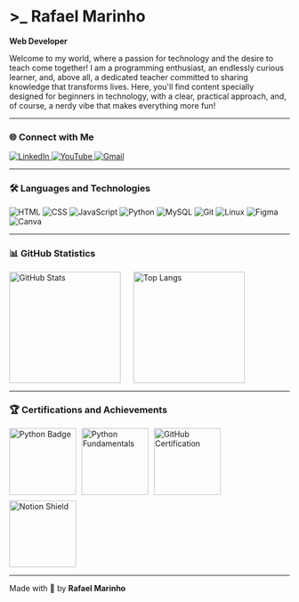 # >_ Rafael Marinho         ​<img height="15" src="https://aleen42.github.io/badges/src/superuser.svg">
**Web Developer** 

Welcome to my world, where a passion for technology and the desire to teach come together! I am a programming enthusiast, an endlessly curious learner, and, above all, a dedicated teacher committed to sharing knowledge that transforms lives. Here, you'll find content specially designed for beginners in technology, with a clear, practical approach, and, of course, a nerdy vibe that makes everything more fun!  

---

### 🌐 Connect with Me  

<div> 
  <a href="https://www.linkedin.com/in/fhaelmarinho" target="_blank">
    <img src="https://img.shields.io/badge/-LinkedIn-%232E87FB?style=for-the-badge&logo=linkedin&logoColor=white" alt="LinkedIn">
     </a> 
  <a href="https://www.youtube.com/@codewithfhael" target="_blank">
    <img src="https://img.shields.io/badge/YouTube-FF0000?style=for-the-badge&logo=youtube&logoColor=white" alt="YouTube">
  </a>
  <a href="mailto:fhaelmarinho@gmail.com">
    <img src="https://img.shields.io/badge/-Gmail-%23D14836?style=for-the-badge&logo=gmail&logoColor=white" alt="Gmail">
  </a>
  
</div>  

---

### 🛠️ Languages and Technologies  

<div style="display: inline_block">
   <img align="center" alt="HTML" src="https://img.shields.io/badge/HTML5-8e00cd?style=for-the-badge&logo=html5&logoColor=white">
  <img align="center" alt="CSS"  src="https://img.shields.io/badge/CSS3-8e00cd?style=for-the-badge&logo=css3&logoColor=white">
  <img align="center" alt="JavaScript" src="https://img.shields.io/badge/JavaScript-8e00cd?style=for-the-badge&logo=javascript&logoColor=white">
  <img align="center" alt="Python" src="https://img.shields.io/badge/Python-8e00cd?style=for-the-badge&logo=python&logoColor=white">
  <img align="center" alt="MySQL"  src="https://img.shields.io/badge/MySQL-8e00cd?style=for-the-badge&logo=mysql&logoColor=white">
  <img align="center" alt="Git"  src="https://img.shields.io/badge/GIT-8e00cd?style=for-the-badge&logo=git&logoColor=white"> 
  <img align="center" alt="Linux" src="https://img.shields.io/badge/Linux-8e00cd?style=for-the-badge&logo=linux&logoColor=white""> 
  <img align="center" alt="Figma" src="https://img.shields.io/badge/Figma-8e00cd?style=for-the-badge&logo=figma&logoColor=white">
  <img align="center" alt="Canva" src="https://img.shields.io/badge/Canva-8e00cd.svg?&style=for-the-badge&logo=Canva&logoColor=white">
</div>  

---

### 📊 GitHub Statistics  

<div style="display: flex; align-items: center; gap: 20px;">
  <img 
    align="left" 
    alt="GitHub Stats" 
    height="200" 
    src="https://github-readme-stats.vercel.app/api?username=fhaelmarinho&show_icons=true&theme=midnight-purple&include_all_commits=false"
    />
  <img 
    alt="Top Langs" 
    height="200" 
    src="https://github-readme-stats.vercel.app/api/top-langs/?username=fhaelmarinho&theme=midnight-purple&size_weight=0.5&count_weight=0.5"
  />
</div>  

---

### 🏆 Certifications and Achievements  

<div style="display: flex; gap: 10px; flex-wrap: wrap;">
  <img alt="Python Badge" height="120" src="https://assets.dio.me/wqFNFD1_7AKN1MpbZvurY1cUcpUXQ2ELMfW5Bi9R8VM/f:webp/h:120/q:80/L3RyYWNrcy9lN2MzZjVkNy0yMTEwLTQ3N2YtYmYxMS0wNjg3MjQzMjZjYzEucG5n" />
  <img alt="Python Fundamentals" height="120" src="https://assets.dio.me/QGBMU101QN38cA6c6M9ukxMZvjWMsUrEyHXYR7AAf2s/f:webp/h:120/q:80/L3RyYWNrcy9hNzM2ZWY0Mi0wZDJmLTQwNzktYWRiNC0yNWM1NWM4NWJhMmIucG5n" />
  <img alt="GitHub Certification" height="120" src="https://assets.dio.me/N3ET28fsUKPyJZb6mh6vdqhVziWjbk3xPNlE_velBWs/f:webp/h:120/q:80/L3RyYWNrcy85NzIyOTdkYy00MzU3LTRhZjQtYWJlYS04OWEzODg1M2E5NDkucG5n" />
  <img alt="Notion Shield" height="120" src="https://hermes.dio.me/courses/badge/04e7459a-d32e-4839-b13b-e35a590242a4.png" />
</div>  

---

Made with 💜 by **Rafael Marinho**  
